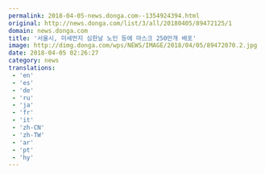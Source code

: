 ```yaml
---
permalink: 2018-04-05-news.donga.com--1354924394.html
original: http://news.donga.com/list/3/all/20180405/89472125/1
domain: news.donga.com
title: '서울시, 미세먼지 심한날 노인 등에 마스크 250만개 배포'
image: http://dimg.donga.com/wps/NEWS/IMAGE/2018/04/05/89472070.2.jpg
date: 2018-04-05 02:26:27
category: news
translations: 
 - 'en'
 - 'es'
 - 'de'
 - 'ru'
 - 'ja'
 - 'fr'
 - 'it'
 - 'zh-CN'
 - 'zh-TW'
 - 'ar'
 - 'pt'
 - 'hy'
---
```


